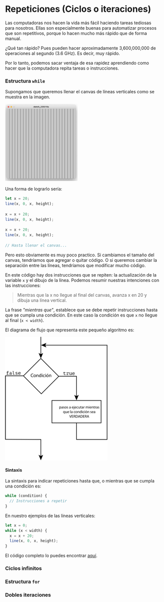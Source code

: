 # Repeticiones (Ciclos o iteraciones)

Las computadoras nos hacen la vida más fácil haciendo tareas tediosas para nosotros. Ellas son especialmente buenas para automatizar procesos que son repetitivos, porque lo hacen mucho más rápido que de forma manual.

¿Qué tan rápido? Pues pueden hacer aproximadamente 3,600,000,000 de operaciones al segundo (3.6 GHz). Es decir, muy rápido.

Por lo tanto, podemos sacar ventaja de esa rapidez aprendiendo como hacer que la computadora repita tareas o instrucciones.

### Estructura `while`

Supongamos que queremos llenar el canvas de líneas verticales como se muestra en la imagen.

<img src="../img/loops/lines.png" alt="Lineas" height="250"/>

Una forma de lograrlo sería:

```js
let x = 20;
line(x, 0, x, height);

x = x + 20;
line(x, 0, x, height);

x = x + 20;
line(x, 0, x, height);

// Hasta llenar el canvas...
```

Pero esto obviamente es muy poco practico. Si cambiamos el tamaño del canvas, tendríamos que agregar o quitar código. O si queremos cambiar la separación entre las líneas, tendríamos que modificar mucho código.

En este código hay dos instrucciones que se repiten: la actualización de la variable `x` y el dibujo de la línea. Podemos resumir nuestras intenciones con las instrucciones:

> Mientras que la x no llegue al final del canvas, avanza x en 20 y dibuja una línea vertical.

La frase _"mientras que"_, establece que se debe repetir instrucciones hasta que se cumpla una condición. En este caso la condición es que `x` no llegue al final (`x < width`).

El diagrama de flujo que representa este pequeño algoritmo es:

<img src="../img/loops/while.svg" alt="while" height="400"/>

#### Sintaxis

La sintaxis para indicar repeticiones hasta que, o mientras que se cumpla una condición es:

```js
while (condition) {
  // Instrucciones a repetir
}
```

En nuestro ejemplos de las líneas verticales:

```js
let x = 0;
while (x < width) {
  x = x + 20;
  line(x, 0, x, height);
}
```

El código completo lo puedes encontrar [aquí](https://codesandbox.io/s/while-lines-rv772).

### Ciclos infinitos

### Estructura `for`

### Dobles iteraciones
